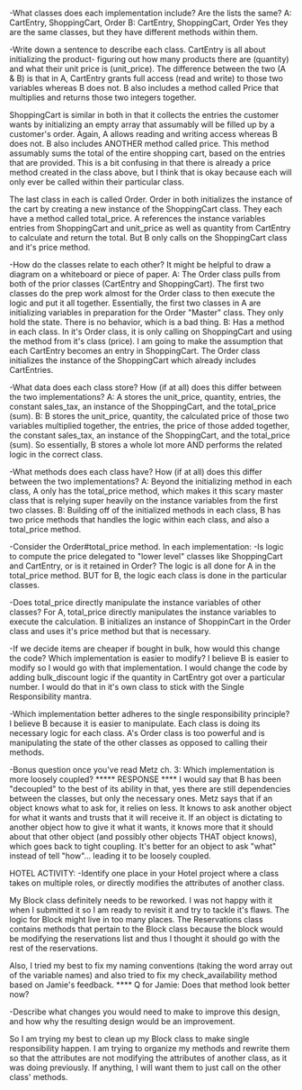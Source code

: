 -What classes does each implementation include? Are the lists the same?
A: CartEntry, ShoppingCart, Order
B: CartEntry, ShoppingCart, Order
Yes they are the same classes, but they have different methods within them.

-Write down a sentence to describe each class.
CartEntry is all about initializing the product- figuring out how many products there are (quantity) and what their unit price is (unit_price). The difference between the two (A & B) is that in A, CartEntry grants full access (read and write) to those two variables whereas B does not. B also includes a method called Price that multiplies and returns those two integers together.

ShoppingCart is similar in both in that it collects the entries the customer wants by initializing an empty array that assumably will be filled up by a customer's order. Again, A allows reading and writing access whereas B does not. B also includes ANOTHER method called price. This method assumably sums the total of the entire shopping cart, based on the entries that are provided. This is a bit confusing in that there is already a price method created in the class above, but I think that is okay because each will only ever be called within their particular class.

The last class in each is called Order. Order in both initializes the instance of the cart by creating a new instance of the ShoppingCart class. They each have a method called total_price. A references the instance variables entries from ShoppingCart and unit_price as well as quantity from CartEntry to calculate and return the total. But B only calls on the ShoppingCart class and it's price method.   

-How do the classes relate to each other? It might be helpful to draw a diagram on a whiteboard or piece of paper.
A: The Order class pulls from both of the prior classes (CartEntry and ShoppingCart). The first two classes do the prep work almost for the Order class to then execute the logic and put it all together. Essentially, the first two classes in A are initializing variables in preparation for the Order "Master" class. They only hold the state. There is no behavior, which is a bad thing.
B: Has a method in each class. In it's Order class, it is only calling on ShoppingCart and using the method from it's class (price). I am going to make the assumption that each CartEntry becomes an entry in ShoppingCart. The Order class initializes the instance of the ShoppingCart which already includes CartEntries.

-What data does each class store? How (if at all) does this differ between the two implementations?
A: A stores the unit_price, quantity, entries, the constant sales_tax, an instance of the ShoppingCart, and the total_price (sum).
B: B stores the unit_price, quantity, the calculated price of those two variables multiplied together, the entries, the price of those added together, the constant sales_tax, an instance of the ShoppingCart, and the total_price (sum).
So essentially, B stores a whole lot more AND performs the related logic in the correct class.

-What methods does each class have? How (if at all) does this differ between the two implementations?
A: Beyond the initializing method in each class, A only has the total_price method, which makes it this scary master class that is relying super heavily on the instance variables from the first two classes.
B: Building off of the initialized methods in each class, B has two price methods that handles the logic within each class, and also a total_price method.

-Consider the Order#total_price method. In each implementation:
  -Is logic to compute the price delegated to "lower level" classes like ShoppingCart and CartEntry, or is it retained in Order?
The logic is all done for A in the total_price method. BUT for B, the logic each class is done in the particular classes.

  -Does total_price directly manipulate the instance variables of other classes?
For A, total_price directly manipulates the instance variables to execute the calculation. B initializes an instance of ShoppinCart in the Order class and uses it's price method but that is necessary.

-If we decide items are cheaper if bought in bulk, how would this change the code? Which implementation is easier to modify?
I believe B is easier to modify so I would go with that implementation. I would change the code by adding bulk_discount logic if the quantity in CartEntry got over a particular number. I would do that in it's own class to stick with the Single Responsibility mantra.

-Which implementation better adheres to the single responsibility principle?
I believe B because it is easier to manipulate. Each class is doing its necessary logic for each class. A's Order class is too powerful and is manipulating the state of the other classes as opposed to calling their methods.

-Bonus question once you've read Metz ch. 3: Which implementation is more loosely coupled?
***** RESPONSE ****
I would say that B has been "decoupled" to the best of its ability in that, yes there are still dependencies between the classes, but only the necessary ones. Metz says that if an object knows what to ask for, it relies on less. It knows to ask another object for what it wants and trusts that it will receive it. If an object is dictating to another object how to give it what it wants, it knows more that it should about that other object (and possibly other objects THAT object knows), which goes back to tight coupling. It's better for an object to ask "what" instead of tell "how"... leading it to be loosely coupled.

HOTEL ACTIVITY:
-Identify one place in your Hotel project where a class takes on multiple roles, or directly modifies the attributes of another class.

My Block class definitely needs to be reworked. I was not happy with it when I submitted it so I am ready to revisit it and try to tackle it's flaws. The logic for Block might live in too many places. The Reservations class contains methods that pertain to the Block class because the block would be modifying the reservations list and thus I thought it should go with the rest of the reservations.

Also, I tried my best to fix my naming conventions (taking the word array out of the variable names) and also tried to fix my check_availability method based on Jamie's feedback. **** Q for Jamie: Does that method look better now?

-Describe what changes you would need to make to improve this design, and how why the resulting design would be an improvement.

So I am trying my best to clean up my Block class to make single responsibility happen. I am trying to organize my methods and rewrite them so that the attributes are not modifying the attributes of another class, as it was doing previously. If anything, I will want them to just call on the other class' methods. 
